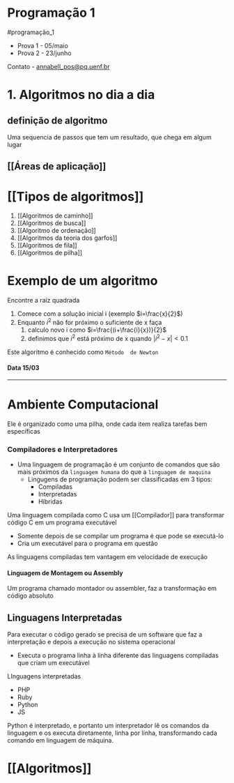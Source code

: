 # Programação 1

#programação_1


- Prova 1 - 05/maio
- Prova 2 - 23/junho

Contato - annabell_pos@pq.uenf.br

# 1. Algoritmos no dia a dia 

## definição de algoritmo
Uma sequencia de passos que tem um resultado, que chega em algum lugar

## [[Áreas de aplicação]]

# [[Tipos de algoritmos]]
1. [[Algoritmos de caminho]]
2. [[Algoritmos de busca]]
3. [[Algoritmo de ordenação]]
4. [[Algoritmos da teoria dos garfos]]
5. [[Algoritmos de fila]]
6. [[Algoritmos de pilha]]

# Exemplo de um algoritmo

Encontre a raíz quadrada

1. Comece com a solução inicial i (exemplo $i=\frac{x}{2}$)
2. Enquanto $i^2$ não for próximo o suficiente de x faça
	1. calculo novo i como $i=\frac{(i+\frac{i}{x})}{2}$
	2. definimos que $i^2$ está próximo de x quando $|i^2-x| < 0.1$

Este algoritmo é conhecido como `Método  de Newton`


#### Data 15/03

---

# Ambiente Computacional
Ele é organizado como uma pilha, onde cada item realiza tarefas bem específicas


### Compiladores e Interpretadores

- Uma linguagem de programação é um conjunto de comandos que são mais próximos da `linguagem humana` do que a `linguagem de maquina`
	- Lingugens de programação podem ser classificadas em 3 tipos:
		- Compiladas
		- Interpretadas
		- Híbridas

Uma linguagem compilada como C usa um [[Compilador]] para transformar código C em um programa executável
- Somente depois de se compilar um programa é que pode se executá-lo
- Cria um executável para  o programa em questão

As linguagens compiladas tem vantagem em velocidade de execução


#### Linguagem de Montagem ou Assembly 

Um programa chamado montador ou assembler, faz a transformação em código absoluto



## Linguagens Interpretadas

Para executar o código gerado se precisa de um software que faz a interpretação e depois a execução no sistema operacional

- Executa o programa linha à linha diferente das linguagens compiladas que criam um executável


LInguagens interpretadas
- PHP
- Ruby
- Python
- JS

Python é interpretado, e portanto um interpretador lê os comandos da linguagem e os executa diretamente, linha por linha, transformando cada comando em linguagem de máquina.



# [[Algoritmos]]

